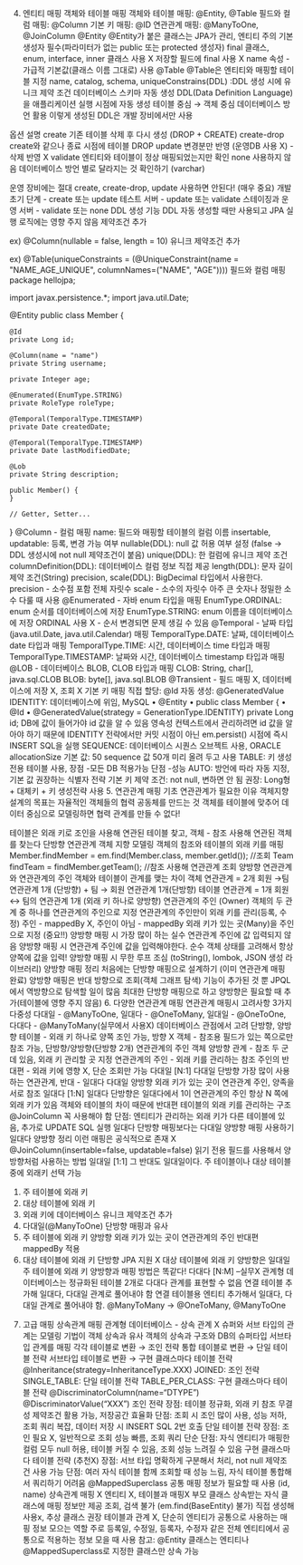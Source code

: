4. 엔티티 매핑
객체와 테이블 매핑
객체와 테이블 매핑: @Entity, @Table
필드와 컬럼 매핑: @Column
기본 키 매핑: @ID
연관관계 매핑: @ManyToOne, @JoinColumn
@Entity
@Entity가 붙은 클래스는 JPA가 관리, 엔티티
주의
기본 생성자 필수(파라미터가 없는 public 또는 protected 생성자)
final 클래스, enum, interface, inner 클래스 사용 X
저장할 필드에 final 사용 X
name 속성 - 가급적 기본값(클래스 이름 그대로) 사용
@Table
@Table은 엔티티와 매핑할 테이블 지정
name, catalog, schema, uniqueConstrains(DDL) :DDL 생성 시에 유니크 제약 조건
데이터베이스 스키마 자동 생성
DDL(Data Definition Language)을 애플리케이션 실행 시점에 자동 생성
테이블 중심 → 객체 중심
데이터베이스 방언 활용
이렇게 생성된 DDL은 개발 장비에서만 사용

옵션	설명
create	기존 테이블 삭제 후 다시 생성 (DROP + CREATE)
create-drop	create와 같으나 종료 시점에 테이블 DROP
update	변경분만 반영 (운영DB 사용 X) - 삭제 반영 X
validate	엔티티와 테이블이 정상 매핑되었는지만 확인
none	사용하지 않음
데이터베이스 방언 별로 달라지는 것 확인하기 (varchar)

운영 장비에는 절대 create, create-drop, update 사용하면 안된다! (매우 중요)
개발 초기 단계 - create 또는 update
테스트 서버 - update 또는 validate
스테이징과 운영 서버 - validate 또는 none
DDL 생성 기능
DDL 자동 생성할 때만 사용되고 JPA 실행 로직에는 영향 주지 않음
제약조건 추가

ex) @Column(nullable = false, length = 10)
유니크 제약조건 추가

ex) @Table(uniqueConstraints = (@UniqueConstraint(name = "NAME_AGE_UNIQUE", columnNames=("NAME", "AGE"))))
필드와 컬럼 매핑
package hellojpa;

import javax.persistence.*;
import java.util.Date;

@Entity
public class Member {

    @Id
    private Long id;

    @Column(name = "name")
    private String username;

    private Integer age;

    @Enumerated(EnumType.STRING)
    private RoleType roleType;

    @Temporal(TemporalType.TIMESTAMP)
    private Date createdDate;

    @Temporal(TemporalType.TIMESTAMP)
    private Date lastModifiedDate;

    @Lob
    private String description;

    public Member() {
    }

    // Getter, Setter...
}
@Column - 컬럼 매핑
name: 필드와 매핑할 테이블의 컬럼 이름
insertable, updatable: 등록, 변경 가능 여부
nullable(DDL): null 값 허용 여부 설정 (false -> DDL 생성시에 not null 제약조건이 붙음)
unique(DDL): 한 컬럼에 유니크 제약 조건
columnDefinition(DDL): 데이터베이스 컬럼 정보 직접 제공
length(DDL): 문자 길이 제약 조건(String)
precision, scale(DDL): BigDecimal 타입에서 사용한다.
precision - 소수점 포함 전체 자릿수
scale - 소수의 자릿수 아주 큰 숫자나 정밀한 소수 다룰 때 사용
@Enumerated - 자바 enum 타입을 매핑
EnumType.ORDINAL: enum 순서를 데이터베이스에 저장
EnumType.STRING: enum 이름을 데이터베이스에 저장
ORDINAL 사용 X - 순서 변경되면 문제 생길 수 있음
@Temporal - 날짜 타입(java.util.Date, java.util.Calendar) 매핑
TemporalType.DATE: 날짜, 데이터베이스 date 타입과 매핑
TemporalType.TIME: 시간, 데이터베이스 time 타입과 매핑
TemporalType.TIMESTAMP: 날짜와 시간, 데이터베이스 timestamp 타입과 매핑
@LOB - 데이터베이스 BLOB, CLOB 타입과 매핑
CLOB: String, char[], java.sql.CLOB
BLOB: byte[], java.sql.BLOB
@Transient - 필드 매핑 X, 데이터베이스에 저장 X, 조회 X
기본 키 매핑
직접 할당: @Id
자동 생성: @GeneratedValue
IDENTITY: 데이터베이스에 위임, MySQL
•	@Entity
•	public class Member {
•		@Id
•		@GeneratedValue(strategy = GenerationType.IDENTITY)
	private Long id;
DB에 값이 들어가야 id 값을 알 수 있음 영속성 컨텍스트에서 관리하려면 id 값을 알아야 하기 때문에 IDENTITY 전략에서만 커밋 시점이 아닌 em.persist() 시점에 즉시 INSERT SQL을 실행
SEQUENCE: 데이터베이스 시퀀스 오브젝트 사용, ORACLE
allocationSize 기본 값: 50
sequence 값 50개 미리 올려 두고 사용
TABLE: 키 생성 전용 테이블 사용, 장점 -모든 DB 적용가능 단점 -성능
AUTO: 방언에 따라 자동 지정, 기본 값
권장하는 식별자 전략
기본 키 제약 조건: not null, 변하면 안 됨
권장: Long형 + 대체키 + 키 생성전략 사용
5. 연관관계 매핑 기초
연관관계가 필요한 이유
객체지향 설계의 목표는 자율적인 객체들의 협력 공동체를 만드는 것
객체를 테이블에 맞추어 데이터 중심으로 모델링하면 협력 관계를 만들 수 없다!

테이블은 외래 키로 조인을 사용해 연관된 테이블 찾고, 객체 - 참조 사용해 연관된 객체를 찾는다
단방향 연관관계
객체 지향 모델링
객체의 참조와 테이블의 외래 키를 매핑
Member.findMember = em.find(Member.class, member.getId()); //조회
Team findTeam = findMember.getTeam(); //참조 사용해 연관관계 조회
양방향 연관관계와 연관관계의 주인
객체와 테이블이 관계를 맺는 차이
객체 연관관계 = 2개
회원 →팀 연관관계 1개 (단방향) + 팀 → 회원 연관관계 1개(단방향)
테이블 연관관계 = 1개
회원 ↔ 팀의 연관관계 1개 (외래 키 하나로 양방향)
연관관계의 주인 (Owner)
객체의 두 관계 중 하나를 연관관계의 주인으로 지정
연관관계의 주인만이 외래 키를 관리(등록, 수정)
주인 - mappedBy X, 주인이 아님 - mappedBy
외래 키가 있는 곳(Many)을 주인으로 지정 (중요!!)
양방향 매핑 시 가장 많이 하는 실수
연관관계 주인에 값 입력되지 않음
양방향 매핑 시 연관관계 주인에 값을 입력해야한다.
 순수 객체 상태를 고려해서 항상 양쪽에 값을 입력!
양방향 매핑 시 무한 루프 조심 (toString(), lombok, JSON 생성 라이브러리)
양방향 매핑 정리
처음에는 단방향 매핑으로 설계하기 (이미 연관관계 매핑 완료)
양방향 매핑은 반대 방향으로 조회(객체 그래프 탐색) 기능이 추가된 것 뿐
JPQL에서 역방향으로 탐색할 일이 많음
최대한 단방향 매핑으로 하고 양방향은 필요할 때 추가(테이블에 영향 주지 않음)
6. 다양한 연관관계 매핑
연관관계 매핑시 고려사항 3가지
다중성
다대일 - @ManyToOne, 일대다 - @OneToMany, 일대일 - @OneToOne, 다대다 - @ManyToMany(실무에서 사용X)
데이터베이스 관점에서 고려
단방향, 양방향
테이블 - 외래 키 하나로 양쪽 조인 가능, 방향 X
객체 - 참조용 필드가 있는 쪽으로만 참조 가능, 단방향/양방향(단방향 2개)
연관관계의 주인
객체 양방향 관계 - 참조 두 군데 있음, 외래 키 관리할 곳 지정
연관관계의 주인 - 외래 키를 관리하는 참조
주인의 반대편 - 외래 키에 영향 X, 단순 조회만 가능
다대일 [N:1]
다대일 단방향
가장 많이 사용하는 연관관계, 반대 - 일대다
다대일 양방향
외래 키가 있는 곳이 연관관계 주인, 양족을 서로 참조
일대다 [1:N]
일대다 단방향은 일대다에서 1이 연관관계의 주인
항상 N 쪽에 외래 키가 있음
객체와 테이블의 차이 때문에 반대편 테이블의 외래 키를 관리하는 구조
@JoinColumn 꼭 사용해야 함
단점: 엔티티가 관리하는 외래 키가 다른 테이블에 있음, 추가로 UPDATE SQL 실행
일대다 단방향 매핑보다는 다대일 양방향 매핑 사용하기
일대다 양방향 정리
이런 매핑은 공식적으로 존재 X
@JoinColumn(insertable=false, updatable=false)
읽기 전용 필드를 사용해서 양방향처럼 사용하는 방법
일대일 [1:1]
그 반대도 일대일이다.
주 테이블이나 대상 테이블 중에 외래키 선택 가능
1)	주 테이블에 외래 키
2)	대상 테이블에 외래 키
3)	외래 키에 데이터베이스 유니크 제약조건 추가
4)	다대일(@ManyToOne) 단방향 매핑과 유사
5)	주 테이블에 외래 키 양방향
외래 키가 있는 곳이 연관관계의 주인
반대편 mappedBy 적용
6)	대상 테이블에 외래 키 단방향
JPA 지원 X
대상 테이블에 외래 키 양방향은 일대일 주 테이블에 외래 키 양방향과 매핑 방법은 똑같다!
다대다 [N:M] –실무X
관계형 데이터베이스는 정규화된 테이블 2개로 다대다 관계를 표현할 수 없음
연결 테이블 추가해 일대다, 다대일 관계로 풀어내야 함
연결 테이블용 엔티티 추가해서 일대다, 다대일 관계로 풀어내야 함.
@ManyToMany → @OneToMany, @ManyToOne
7. 고급 매핑
상속관계 매핑
관계형 데이터베이스 - 상속 관계 X
슈퍼와 서브 타입의 관계는 모델링 기법이 객체 상속과 유사
객체의 상속과 구조와 DB의 슈퍼타입 서브타입 관계를 매핑
각각 테이블로 변환 → 조인 전략
통합 테이블로 변환 → 단일 테이블 전략
서브타입 테이블로 변환 → 구현 클래스마다 테이블 전략
@Inheritance(strategy=InheritanceType.XXX)
JOINED: 조인 전략
SINGLE_TABLE: 단일 테이블 전략
TABLE_PER_CLASS: 구현 클래스마다 테이블 전략
@DiscriminatorColumn(name=“DTYPE”)
@DiscriminatorValue(“XXX”)
조인 전략
장점: 테이블 정규화, 외래 키 참조 무결성 제약조건 활용 가능, 저장공간 효율화
단점: 조회 시 조인 많이 사용, 성능 저하, 조회 쿼리 복잡, 데이터 저장 시 INSERT SQL 2번 호출
단일 테이블 전략
장점: 조인 필요 X, 일반적으로 조회 성능 빠름, 조회 쿼리 단순
단점: 자식 엔티티가 매핑한 컬럼 모두 null 허용, 테이블 커질 수 있음, 조회 성능 느려질 수 있음
구현 클래스마다 테이블 전략 (추천X)
장점: 서브 타입 명확하게 구분해서 처리, not null 제약조건 사용 가능
단점: 여러 자식 테이블 함께 조회할 때 성능 느림, 자식 테이블 통합해서 쿼리하기 어려움
@MappedSuperclass
공통 매핑 정보가 필요할 때 사용 (id, name)
상속관계 매핑 X
엔티티 X, 테이블과 매핑X
부모 클래스 상속받는 자식 클래스에 매핑 정보만 제공
조회, 검색 불가 (em.find(BaseEntity) 불가)
직접 생성해 사용x, 추상 클래스 권장
테이블과 관계 X, 단순히 엔티티가 공통으로 사용하는 매핑 정보 모으는 역할
주로 등록일, 수정일, 등록자, 수정자 같은 전체 엔티티에서 공통으로 적용하는 정보 모을 때 사용
참고: @Entity 클래스는 엔티티나 @MappedSuperclass로 지정한 클래스만 상속 가능
